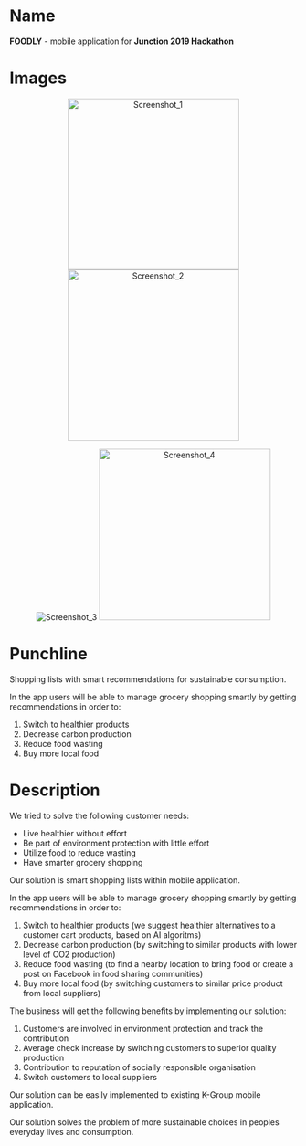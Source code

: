 # Name

**FOODLY** - mobile application for __Junction 2019 Hackathon__

# Images

<p align="center">
  <img style="display: inline; width: 300px"  src="presentation/imgs/Screenshot1001.png" alt="Screenshot_1"/>
  <img style="display: inline; width: 300px"  src="presentation/imgs/Screenshot1002.png" alt="Screenshot_2"/>
</p>

<p align="center">
  <img style="display: inline; mwidth: 300px"  src="presentation/imgs/Screenshot1003.png" alt="Screenshot_3"/>
  <img style="display: inline; width: 300px"  src="presentation/imgs/Screenshot1004.png" alt="Screenshot_4"/>
</p>


# Punchline

Shopping lists with smart recommendations for sustainable consumption.

In the app users will be able to manage grocery shopping smartly by getting recommendations in order to:

1. Switch to healthier products 
2. Decrease carbon production 
3. Reduce food wasting 
4. Buy more local food 

# Description

We tried to solve the following customer needs:

* Live healthier without effort
* Be part of environment protection with little effort
* Utilize food to reduce wasting
* Have smarter grocery shopping

Our solution is smart shopping lists within mobile application.

In the app users will be able to manage grocery shopping smartly by getting recommendations in order to:

1. Switch to healthier products (we suggest healthier alternatives to a customer cart products, based on AI algoritms)
2. Decrease carbon production (by switching to similar products with lower level of CO2 production)
3. Reduce food wasting (to find a nearby location to bring food or create a post on Facebook in food sharing communities)
4. Buy more local food (by switching customers to similar price product from local suppliers)

The business will get the following benefits by implementing our solution:

1. Customers are involved in environment protection and track the contribution
2. Average check increase by switching customers to superior quality production
3. Contribution to reputation of socially responsible organisation
4. Switch customers to local suppliers

Our solution can be easily implemented to existing K-Group mobile application.

Our solution solves the problem of more sustainable choices in peoples everyday lives and consumption.
